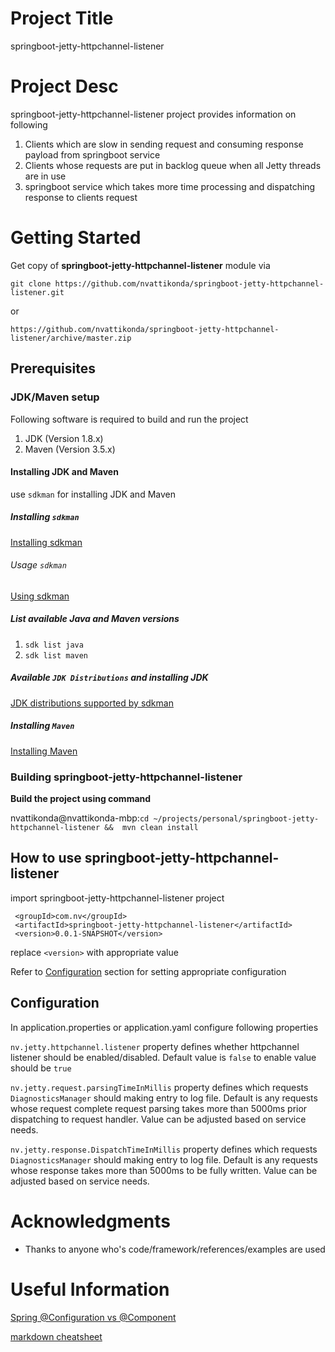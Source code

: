 # Project Title
springboot-jetty-httpchannel-listener

# Project Desc
springboot-jetty-httpchannel-listener project provides information on following

1. Clients which are slow in sending request and consuming response payload from springboot service
2. Clients whose requests are put in backlog queue when all Jetty threads are in use
3. springboot service which takes more time processing and dispatching response to clients request

# Getting Started
Get copy of **springboot-jetty-httpchannel-listener** module via

`git clone https://github.com/nvattikonda/springboot-jetty-httpchannel-listener.git`

or

`https://github.com/nvattikonda/springboot-jetty-httpchannel-listener/archive/master.zip`
## Prerequisites

### JDK/Maven setup

Following software is required to build and run the project
1. JDK (Version 1.8.x)
2. Maven (Version 3.5.x)

#### Installing JDK and Maven
use `sdkman` for installing JDK and Maven
##### Installing `sdkman`
[Installing sdkman](https://sdkman.io/install)

###### Usage `sdkman`
[Using sdkman](https://sdkman.io/usage)

##### List available Java and Maven versions
1. `sdk list java`
2. `sdk list maven`

##### Available `JDK Distributions` and installing JDK
[JDK distributions supported by sdkman](https://sdkman.io/jdks)

##### Installing `Maven`
[Installing Maven](https://sdkman.io/sdks#maven)

### Building springboot-jetty-httpchannel-listener
**Build the project using command**

nvattikonda@nvattikonda-mbp:`cd ~/projects/personal/springboot-jetty-httpchannel-listener &&  mvn clean install`

## How to use springboot-jetty-httpchannel-listener

import springboot-jetty-httpchannel-listener project

```
 <groupId>com.nv</groupId>
 <artifactId>springboot-jetty-httpchannel-listener</artifactId>
 <version>0.0.1-SNAPSHOT</version>
```
replace `<version>` with appropriate value

Refer to [Configuration](#configuration) section for setting appropriate configuration

## Configuration

In application.properties or application.yaml configure following properties

`nv.jetty.httpchannel.listener` property defines whether httpchannel listener should be enabled/disabled. 
Default value is `false` to enable value should be `true`

`nv.jetty.request.parsingTimeInMillis` property defines which requests `DiagnosticsManager` should making entry to log file.
Default is any requests whose request complete request parsing takes more than 5000ms prior dispatching to request handler.
Value can be adjusted based on service needs.

`nv.jetty.response.DispatchTimeInMillis` property defines which requests `DiagnosticsManager` should making entry to log file.
Default is any requests whose response takes more than 5000ms to be fully written. Value can be adjusted based on service needs.

# Acknowledgments
* Thanks to anyone who's code/framework/references/examples are used

# Useful Information
[Spring @Configuration vs @Component](http://dimafeng.com/2015/08/29/spring-configuration_vs_component/)

[markdown cheatsheet](https://github.com/adam-p/markdown-here/wiki/Markdown-Cheatsheet)
